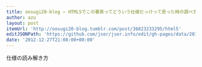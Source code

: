 ```yaml
---
title: oosugi20-blog — HTML5でこの要素ってどういう仕様だっけって思った時の調べ方
author: azu
layout: post
itemUrl: 'http://oosugi20-blog.tumblr.com/post/36823233295/html5'
editJSONPath: 'https://github.com/jser/jser.info/edit/gh-pages/data/2012/12/index.json'
date: '2012-12-27T21:08:00+00:00'
---
```

仕様の読み解き方
